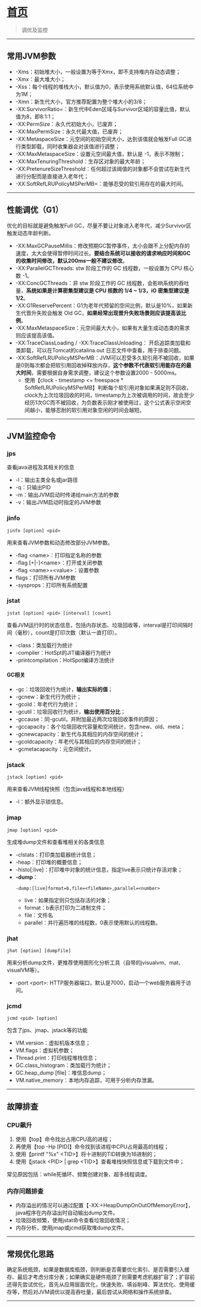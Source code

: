 # [首页](/blog/)

> 调优及监控

***

## 常用JVM参数

- -Xms：初始堆大小，一般设置为等于Xmx，即不支持堆内存动态调整；
- -Xmx：最大堆大小；
- -Xss：每个线程的堆栈大小，默认值为0，表示使用系统默认值，64位系统中为1M；
- -Xmn：新生代大小，官方推荐配置为整个堆大小的3/8；
- -XX:SurvivorRatio=：新生代中Eden区域与Survivor区域的容量比值，默认值为8，即8:1:1；
- -XX:PermSize：永久代初始大小，已废弃；
- -XX:MaxPermSize：永久代最大值，已废弃；
- -XX:MetaspaceSize：元空间的初始空间大小，达到该值就会触发Full GC进行类型卸载，同时收集器会对该值进行调整；
- -XX:MaxMetaspaceSize：设置元空间最大值，默认是 -1，表示不限制；
- -XX:MaxTenuringThreshold：生存区对象的最大年龄；
- -XX:PretenureSizeThreshold：任何超过该阈值的对象都不会尝试在新生代进行分配而是直接进入老年代；
- -XX:SoftRefLRUPolicyMSPerMB=：能够忍受的软引用存在的最大时间。

***

## 性能调优（G1）

优化的目标就是避免触发Full GC，尽量不要让对象进入老年代，减少Survivor区触发动态年龄判断。

- -XX:MaxGCPauseMillis：修改预期GC暂停事件，太小会跟不上分配内存的速度，太大会使得暂停时间过长。**要结合系统可以接收的请求响应时间和GC的收集时间修改，默认200ms一般不建议修改**。
- -XX:ParallelGCThreads: stw 阶段工作的 GC 线程数，一般设置为 CPU 核心数 -1。
- -XX:ConcGCThreads：非 stw 阶段工作的 GC 线程数，会影响系统的吞吐量，**系统如果是计算密集型建议是 CPU 核数的 1/4 ~ 1/3，iO 密集型建议是 1/2**。
- -XX:G1ReservePercent：G1为老年代预留的空间比例，默认是10%，如果新生代晋升失败会触发 Old GC，**如果经常出现晋升失败场景则应该提高该比例**。
- -XX:MaxMetaspaceSize：元空间最大大小，如果有大量生成动态类的需求则应该提高该值。
- -XX:TraceClassLoading / -XX:TraceClassUnloading：
开启追踪类加载和类卸载，可以在Tomcat的catalina.out 日志文件中查看，用于排查问题。
- -XX:SoftRefLRUPolicyMSPerMB：JVM可以忍受多久软引用不被回收，如果是0则每次都会把软引用回收掉释放内存，**这个参数不代表软引用能存在的最大时间**，需要根据自身需求调整，建议这个参数设置2000 - 5000ms。
  - 使用【clock - timestamp <= freespace * SoftRefLRUPolicyMSPerMB】判断每个软引用对象如果满足则不回收，clock为上次垃圾回收的时间，timestamp为上次被调用的时间，故会至少经历1次GC而不被回收，为负数表示刚才被使用过，这个公式表示空闲空间越小，能够忍耐的软引用对象空闲的时间会越短。

***

##  JVM监控命令

### jps

查看java进程及其相关的信息

- -l：输出主类全名或jar路径
- -q：只输出PID
- -m：输出JVM启动时传递给main方法的参数
- -v：输出JVM启动时指定的JVM参数

### jinfo

```
jinfo [option] <pid>
```
用来查看JVM参数和动态修改部分JVM参数。

- -flag \<name\>：打印指定名称的参数
- -flag [+|-]\<name\>：打开或关闭参数
- -flag \<name\>=\<value\>：设置参数
- flags：打印所有JVM参数
- -sysprops：打印所有系统配置

### jstat

```
jstat [option] <pid> [interval] [count]
```
查看JVM运行时的状态信息，包括内存状态、垃圾回收等，interval是打印间隔时间（毫秒），count是打印次数（默认一直打印）。

- -class：类加载行为统计
- -compiler：HotSpt的JIT编译器行为统计
- -printcompilation：HotSpot编译方法统计

#### **GC相关**
- -gc：垃圾回收行为统计，**输出实际的值**；
- -gcnew：新生代行为统计；
- -gcold：年老代行为统计；
- -gcutil：垃圾回收行为统计，**输出使用百分比**；
- -gccause：同-gcutil，并附加最近两次垃圾回收事件的原因；
- -gccapacity：各个垃圾回收代容量和空间统计，包含new、old、meta；
- -gcnewcapacity：新生代与其相应的内存空间的统计；
- -gcoldcapacity：年老代与其相应的内存空间的统计；
- -gcmetacapacity：元空间统计。

### jstack

```
jstack [option] <pid>
```
用来查看JVM线程快照（包含java线程和本地线程）

- -l：额外显示锁信息。

### jmap

```
jmap [option] <pid>
```
生成堆dump文件和查看堆相关的各类信息

- -clstats：打印类加载器统计信息；
- -heap：打印堆的概要信息；
- -histo\[:live\]：打印堆中对象的统计信息，指定live表示只统计存活对象；
- **-dump**：
    ```
    -dump:[live]format=b,file=<fileName>,parallel=<number>
    ```
    - live：如果指定则只包括存活的对象；
    - format：b表示打印为二进制文件；
    - file：文件名
    - parallel：并行遍历堆的线程数，0表示使用默认的线程数。

### jhat

```
jhat [option] [dumpfile]
```
用来分析dump文件，更推荐使用图形化分析工具（自带的jvisualvm、mat、visualVM等）。

- -port \<port\>: HTTP服务器端口，默认是7000，启动一个web服务器用于访问。

### jcmd

```
jcmd <pid> [option]
```
包含了jps、jmap、jstack等的功能

- VM.version：虚拟机版本信息；
- VM.flags：虚拟机参数；
- Thread.print：打印线程堆栈信息；
- GC.class_histogram：类加载行为统计；
- GC.heap_dump \[file\]：堆信息dump；
- VM.native_memory：本地内存追踪，可用于分析内存泄漏。

***

## 故障排查

### CPU飙升

1. 使用【top】命令找出占用CPU高的进程；
2. 再使用【top -Hp \[PID\]】命令找到该进程中CPU占用最高的线程；
3. 使用【printf "%x" \<TID\>】将十进制的TID转换为16进制的；
4. 使用【jstack \<PID\> | grep \<TID\>】查看堆栈快照信息或下载到文件中；

常见原因包括：while死循环、频繁创建对象、超多线程调度。

### 内存问题排查

- 内存溢出的情况可以通过配置【-XX:+HeapDumpOnOutOfMemoryError】，java程序在内存溢出时自动输出dump文件。
- 垃圾回收频繁，使用jstat命令查看垃圾回收情况；
- 内存分析，使用jmap或jcmd获取堆dump文件。

***

## 常规优化思路

确定系统瓶颈，如果是数据库瓶颈，则判断是否需要优化索引、是否需要引入缓存、最后才考虑分库分表；如果确实是硬件瓶颈了则需要考虑机器扩容了；扩容前还得先尝试优化，首先从应用层面优化，快速失败、填谷削峰、算法优化、使用缓存等，然后对JVM调优以提高吞吐量，最后尝试从网络和操作系统排查。

***